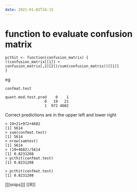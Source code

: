 ```yaml
---
date: 2021-01-02T16:15
---
```


# function to evaluate confusion matrix

    pcthit <- function(confusion_matrix) {
    ((confusion_matrix[[1]] + 
    confusion_matrix[,2][2])/sum(confusion_matrix))[[1]]
    }

eg

    confmat.test

    quant.mod.test.pred    0    1
                      0   19   21
                      1  972 4602

Correct predictions are in the upper left and lower right

    > 19+21+972+4602
    [1] 5614
    > sum(confmat.test)
    [1] 5614
    > nrow(samtest)
    [1] 5614
    > (19+4602)/5614
    [1] 0.8231208
    > pcthit(confmat.test)
    [1] 0.8231208

    > pcthit(confmat.test)
    [1] 0.8231208


[[[snips]]]
[[R]]